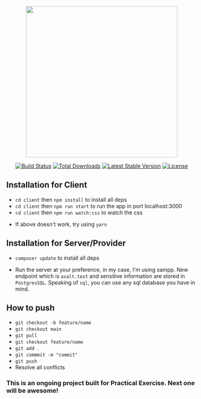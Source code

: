 <p align="center"><a href="https://laravel.com" target="_blank"><img src="https://raw.githubusercontent.com/laravel/art/master/logo-lockup/5%20SVG/2%20CMYK/1%20Full%20Color/laravel-logolockup-cmyk-red.svg" width="400"></a></p>

<p align="center">
<a href="https://travis-ci.org/laravel/framework"><img src="https://travis-ci.org/laravel/framework.svg" alt="Build Status"></a>
<a href="https://packagist.org/packages/laravel/framework"><img src="https://img.shields.io/packagist/dt/laravel/framework" alt="Total Downloads"></a>
<a href="https://packagist.org/packages/laravel/framework"><img src="https://img.shields.io/packagist/v/laravel/framework" alt="Latest Stable Version"></a>
<a href="https://packagist.org/packages/laravel/framework"><img src="https://img.shields.io/packagist/l/laravel/framework" alt="License"></a>
</p>

## Installation for Client

-   `cd client` then `npm install` to install all deps
-   `cd client` then `npm run start` to run the app in port localhost:3000
-   `cd client` then `npm run watch:css` to watch the css

*   If above doesn't work, try using `yarn`

## Installation for Server/Provider

-   `composer update` to install all deps

*   Run the server at your preference, in my case, I'm using xampp. New endpoint which is `asalt.test` and sensitive information are stored in `PostgresSQL`. Speaking of `sql`, you can use any sql database you have in mind.

## How to push

-   `git checkout -b feature/name`
-   `git checkout main`
-   `git pull`
-   `git checkout feature/name`
-   `git add .`
-   `git commmit -m "commit"`
-   `git push`
-   Resolve all conflicts

### This is an ongoing project built for Practical Exercise. Next one will be awesome!
